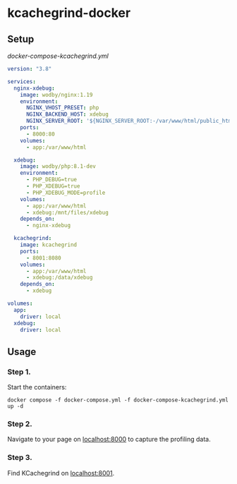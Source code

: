 # kcachegrind-docker

## Setup

*docker-compose-kcachegrind.yml*

```yaml
version: "3.8"

services:
  nginx-xdebug:
    image: wodby/nginx:1.19
    environment:
      NGINX_VHOST_PRESET: php
      NGINX_BACKEND_HOST: xdebug
      NGINX_SERVER_ROOT: '${NGINX_SERVER_ROOT:-/var/www/html/public_html}'
    ports:
      - 8000:80
    volumes:
      - app:/var/www/html

  xdebug:
    image: wodby/php:8.1-dev
    environment:
      - PHP_DEBUG=true
      - PHP_XDEBUG=true
      - PHP_XDEBUG_MODE=profile
    volumes:
      - app:/var/www/html
      - xdebug:/mnt/files/xdebug
    depends_on:
      - nginx-xdebug

  kcachegrind:
    image: kcachegrind
    ports:
      - 8001:8080
    volumes:
      - app:/var/www/html
      - xdebug:/data/xdebug
    depends_on:
      - xdebug

volumes:
  app:
    driver: local
  xdebug:
    driver: local
```

## Usage

### Step 1.

Start the containers:

```shell
docker compose -f docker-compose.yml -f docker-compose-kcachegrind.yml up -d
```

### Step 2.

Navigate to your page on [localhost:8000](http://localhost:8000) to capture the profiling data.

### Step 3.

Find KCachegrind on [localhost:8001](http://localhost:8001).
